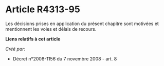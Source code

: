# Article R4313-95

Les décisions prises en application du présent chapitre sont motivées et mentionnent les voies et délais de recours.

**Liens relatifs à cet article**

_Créé par_:

  - Décret n°2008-1156 du 7 novembre 2008 - art. 8

